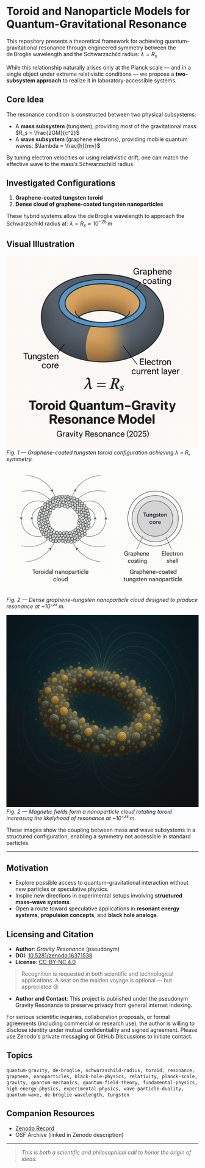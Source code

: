 
# Toroid and Nanoparticle Models for Quantum-Gravitational Resonance

This repository presents a theoretical framework for achieving quantum–gravitational resonance through engineered symmetry between the de Broglie wavelength and the Schwarzschild radius:
$\lambda = R_s$

While this relationship naturally arises only at the Planck scale — and in a single object under extreme relativistic conditions — we propose a **two-subsystem approach** to realize it in laboratory-accessible systems.

## Core Idea

The resonance condition is constructed between two physical subsystems:

* A **mass subsystem** (tungsten), providing most of the gravitational mass:
  $R_s = \frac{2GM}{c^2}$
* A **wave subsystem** (graphene electrons), providing mobile quantum waves:
  $\lambda = \frac{h}{mv}$

By tuning electron velocities or using relativistic drift, one can match the effective wave to the mass’s Schwarzschild radius.

## Investigated Configurations

1. **Graphene-coated tungsten toroid**
2. **Dense cloud of graphene-coated tungsten nanoparticles**

These hybrid systems allow the de Broglie wavelength to approach the Schwarzschild radius at:
$\lambda = R_s \approx 10^{-25} \, \text{m}$

## Visual Illustration

![Toroid Resonance Model](./TungstenGrapheneToroid.png)  
*Fig. 1 — Graphene-coated tungsten toroid configuration achieving λ = Rₛ symmetry.*

![Nanoparticle Cloud Resonance](./NanoparticleCloud.png)  
*Fig. 2 — Dense graphene–tungsten nanoparticle cloud designed to produce resonance at ~10⁻²⁵ m.*

![Nanoparticle Cloud in the form of Toroid](./CloudToroidNanoparticles.png)  
*Fig. 2 — Magnetic fields form a nanoparticle cloud rotating toroid increasing the likelyhood of resonance at ~10⁻²⁵ m.*

These images show the coupling between mass and wave subsystems in a structured configuration, enabling a symmetry not accessible in standard particles.

---

## Motivation

* Explore possible access to quantum–gravitational interaction without new particles or speculative physics.
* Inspire new directions in experimental setups involving **structured mass–wave systems**.
* Open a route toward speculative applications in **resonant energy systems**, **propulsion concepts**, and **black hole analogs**.

## Licensing and Citation

* **Author**: *Gravity Resonance* (pseudonym)
* **DOI**: [10.5281/zenodo.16371538](https://doi.org/10.5281/zenodo.16371538)
* **License**: [CC-BY-NC 4.0](https://creativecommons.org/licenses/by-nc/4.0/)

> Recognition is requested in both scientific and technological applications. A seat on the maiden voyage is optional — but appreciated 😉


* **Author and Contact**:
This project is published under the pseudonym Gravity Resonance to preserve privacy from general internet indexing.

For serious scientific inquiries, collaboration proposals, or formal agreements (including commercial or research use), the author is willing to disclose identity under mutual confidentiality and signed agreement. Please use Zenodo's private messaging or GitHub Discussions to initiate contact.


## Topics

```text
quantum-gravity, de-broglie, schwarzschild-radius, toroid, resonance,
graphene, nanoparticles, black-hole-physics, relativity, planck-scale,
gravity, quantum-mechanics, quantum-field-theory, fundamental-physics,
high-energy-physics, experimental-physics, wave-particle-duality,
quantum-wave, de-broglie-wavelength, tungsten
```

## Companion Resources

* [Zenodo Record](https://zenodo.org/record/16371538)
* OSF Archive (linked in Zenodo description)

---
> *This is both a scientific and philosophical call to honor the origin of ideas.*
